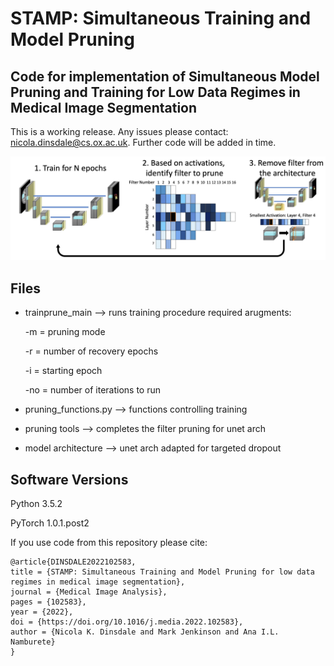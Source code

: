 # STAMP: Simultaneous Training and Model Pruning
## Code for implementation of Simultaneous Model Pruning and Training for Low Data Regimes in Medical Image Segmentation

This is a working release. Any issues please contact: nicola.dinsdale@cs.ox.ac.uk. Further code will be added in time. 

![GitHub Logo](graphical_abs.png)

Files
-----------------
- trainprune_main --> runs training procedure
  required arugments: 
  
    -m = pruning mode
    
    -r = number of recovery epochs
    
    -i = starting epoch
    
    -no = number of iterations to run
   
- pruning_functions.py --> functions controlling training

- pruning tools --> completes the filter pruning for unet arch

- model architecture --> unet arch adapted for targeted dropout
  
 
Software Versions 
-----------------
Python 3.5.2

PyTorch 1.0.1.post2

If you use code from this repository please cite:

```
@article{DINSDALE2022102583,
title = {STAMP: Simultaneous Training and Model Pruning for low data regimes in medical image segmentation},
journal = {Medical Image Analysis},
pages = {102583},
year = {2022},
doi = {https://doi.org/10.1016/j.media.2022.102583},
author = {Nicola K. Dinsdale and Mark Jenkinson and Ana I.L. Namburete}
}
